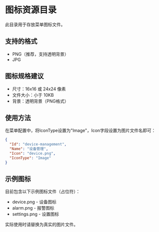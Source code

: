﻿# 图标资源目录

此目录用于存放菜单图标文件。

## 支持的格式

- PNG（推荐，支持透明背景）
- JPG

## 图标规格建议

- 尺寸：16x16 或 24x24 像素
- 文件大小：小于 10KB
- 背景：透明背景（PNG格式）

## 使用方法

在菜单配置中，将IconType设置为"Image"，Icon字段设置为图片文件名即可：

```json
{
  "Id": "device-management",
  "Name": "设备管理", 
  "Icon": "device.png",
  "IconType": "Image"
}
```

## 示例图标

目前包含以下示例图标文件（占位符）：

- device.png - 设备图标
- alarm.png - 报警图标
- settings.png - 设置图标

实际使用时请替换为真实的图片文件。
